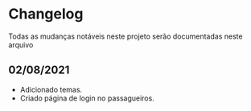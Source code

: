 # Changelog

Todas as mudanças notáveis ​​neste projeto serão documentadas neste arquivo

## 02/08/2021

- Adicionado temas.
- Criado página de login no passagueiros.

